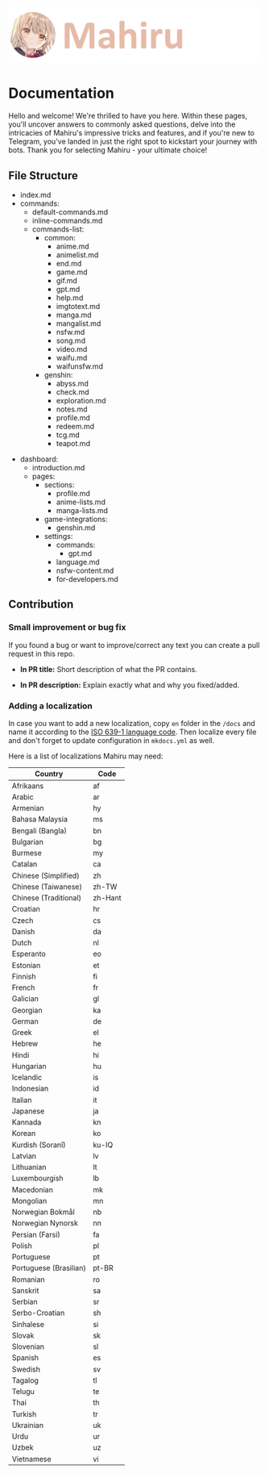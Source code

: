 ![](/docs/assets/logo2.png)

# Documentation

Hello and welcome! We're thrilled to have you here. Within these pages, you'll uncover answers to commonly asked questions, delve into the intricacies of Mahiru's impressive tricks and features, and if you're new to Telegram, you've landed in just the right spot to kickstart your journey with bots. Thank you for selecting Mahiru - your ultimate choice!

## File Structure

- index.md
- commands:
  - default-commands.md
  - inline-commands.md
  - commands-list:
    * common:
      - anime.md
      - animelist.md
      - end.md
      - game.md
      - gif.md
      - gpt.md
      - help.md
      - imgtotext.md
      - manga.md
      - mangalist.md
      - nsfw.md
      - song.md
      - video.md
      - waifu.md
      - waifunsfw.md
    * genshin:
      - abyss.md
      - check.md
      - exploration.md
      - notes.md
      - profile.md
      - redeem.md
      - tcg.md
      - teapot.md
+ dashboard:
  - introduction.md
  - pages:
    - sections:
      - profile.md
      - anime-lists.md
      - manga-lists.md
    - game-integrations:
      - genshin.md
    - settings:
      - commands:
        - gpt.md
      - language.md
      - nsfw-content.md
      - for-developers.md

## Contribution

### Small improvement or bug fix

If you found a bug or want to improve/correct any text you can create a pull request in this repo.

- **In PR title:**
Short description of what the PR contains.

- **In PR description:**
Explain exactly what and why you fixed/added.

### Adding a localization

In case you want to add a new localization, copy `en` folder in the `/docs` and name it according to the [ISO 639-1 language code](https://en.wikipedia.org/wiki/List_of_ISO_639-1_codes). Then localize every file and don't forget to update configuration in `mkdocs.yml` as well.

Here is a list of localizations Mahiru may need:

| Country                   | Code         |
| --------------------------| ------------ |
| Afrikaans                 | af           |
| Arabic                    | ar           |
| Armenian                  | hy           |
| Bahasa Malaysia           | ms           |
| Bengali (Bangla)          | bn           |
| Bulgarian                 | bg           |
| Burmese                  | my           |
| Catalan                   | ca           |
| Chinese (Simplified)      | zh           |
| Chinese (Taiwanese)       | zh-TW        |
| Chinese (Traditional)     | zh-Hant      |
| Croatian                  | hr           |
| Czech                     | cs           |
| Danish                    | da           |
| Dutch                     | nl           |
| Esperanto                 | eo           |
| Estonian                  | et           |
| Finnish                   | fi           |
| French                    | fr           |
| Galician                  | gl           |
| Georgian                  | ka           |
| German                    | de           |
| Greek                     | el           |
| Hebrew                    | he           |
| Hindi                     | hi           |
| Hungarian                 | hu           |
| Icelandic                  | is           |
| Indonesian                 | id           |
| Italian                    | it           |
| Japanese                   | ja           |
| Kannada                    | kn           |
| Korean                     | ko           |
| Kurdish (Soranî)           | ku-IQ        |
| Latvian                    | lv           | 
| Lithuanian                 | lt           |
| Luxembourgish              | lb           |
| Macedonian                | mk           |
| Mongolian                 | mn           |
| Norwegian Bokmål          | nb           |
| Norwegian Nynorsk         | nn           |
| Persian (Farsi)            | fa           |
| Polish                     | pl           |
| Portuguese                 | pt           |
| Portuguese (Brasilian)     | pt-BR        |
| Romanian                   | ro           |
| Sanskrit                   | sa           |
| Serbian                    | sr           |
| Serbo-Croatian             | sh           |
| Sinhalese                  | si           |
| Slovak                     | sk           |
| Slovenian                  | sl           |
| Spanish                    | es           |
| Swedish                    | sv           |
| Tagalog                    | tl           |
| Telugu                     | te           |
| Thai                       | th           |
| Turkish                    | tr           |
| Ukrainian                  | uk           |
| Urdu                       | ur           |
| Uzbek                      | uz           |
| Vietnamese                 | vi           |
